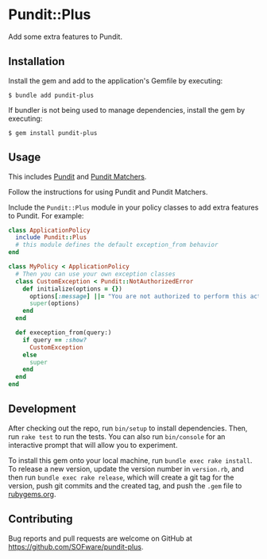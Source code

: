 # Pundit::Plus

Add some extra features to Pundit.

## Installation

Install the gem and add to the application's Gemfile by executing:

    $ bundle add pundit-plus

If bundler is not being used to manage dependencies, install the gem by executing:

    $ gem install pundit-plus

## Usage

This includes [Pundit](https://github.com/varvet/pundit) and [Pundit Matchers](https://github.com/pundit-community/pundit-matchers).

Follow the instructions for using Pundit and Pundit Matchers.

Include the `Pundit::Plus` module in your policy classes to add extra features to Pundit. For example:

```ruby
class ApplicationPolicy
  include Pundit::Plus
  # this module defines the default exception_from behavior
end

class MyPolicy < ApplicationPolicy
  # Then you can use your own exception classes
  class CustomException < Pundit::NotAuthorizedError
    def initialize(options = {})
      options[:message] ||= "You are not authorized to perform this action."
      super(options)
    end
  end

  def exeception_from(query:)
    if query == :show?
      CustomException
    else
      super
    end
  end
end
```

## Development

After checking out the repo, run `bin/setup` to install dependencies. Then, run `rake test` to run the tests. You can also run `bin/console` for an interactive prompt that will allow you to experiment.

To install this gem onto your local machine, run `bundle exec rake install`. To release a new version, update the version number in `version.rb`, and then run `bundle exec rake release`, which will create a git tag for the version, push git commits and the created tag, and push the `.gem` file to [rubygems.org](https://rubygems.org).

## Contributing

Bug reports and pull requests are welcome on GitHub at https://github.com/SOFware/pundit-plus.
